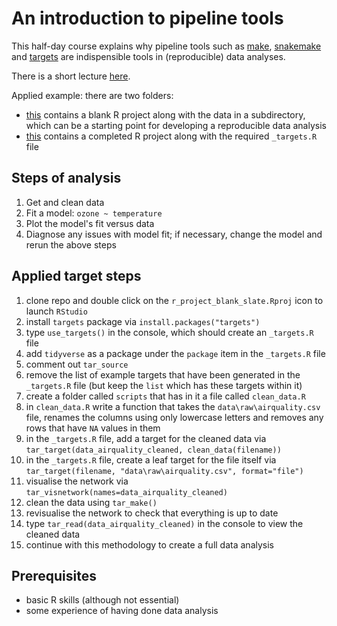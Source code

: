 # An introduction to pipeline tools

This half-day course explains why pipeline tools such as [make](https://www.gnu.org/software/make/), [snakemake](https://snakemake.readthedocs.io/en/stable/tutorial/short.html) and [targets](https://books.ropensci.org/targets/) are indispensible tools in (reproducible) data analyses.

There is a short lecture [here](presentations/pipeline_tools.html).

Applied example: there are two folders:

- [this](r_project_blank_slate/) contains a blank R project along with the data in a subdirectory, which can be a starting point for developing a reproducible data analysis
- [this](r_project_done/) contains a completed R project along with the required `_targets.R` file 

## Steps of analysis

1. Get and clean data
2. Fit a model: `ozone ~ temperature`
3. Plot the model's fit versus data
4. Diagnose any issues with model fit; if necessary, change the model and rerun the above steps

## Applied target steps

1. clone repo and double click on the `r_project_blank_slate.Rproj` icon to launch `RStudio`
2. install `targets` package via `install.packages("targets")`
3. type `use_targets()` in the console, which should create an `_targets.R` file
4. add `tidyverse` as a package under the `package` item in the `_targets.R` file
5. comment out `tar_source`
6. remove the list of example targets that have been generated in the `_targets.R` file (but keep the `list` which has these targets within it)
7. create a folder called `scripts` that has in it a file called `clean_data.R`
8. in `clean_data.R` write a function that takes the `data\raw\airquality.csv` file, renames the columns using only lowercase letters and removes any rows that have `NA` values in them
9. in the `_targets.R` file, add a target for the cleaned data via `tar_target(data_airquality_cleaned, clean_data(filename))`
10. in the `_targets.R` file, create a leaf target for the file itself via `tar_target(filename, "data\raw\airquality.csv", format="file")`
11. visualise the network via `tar_visnetwork(names=data_airquality_cleaned)`
12. clean the data using `tar_make()`
13. revisualise the network to check that everything is up to date
14. type `tar_read(data_airquality_cleaned)` in the console to view the cleaned data
14. continue with this methodology to create a full data analysis

## Prerequisites

- basic R skills (although not essential)
- some experience of having done data analysis
